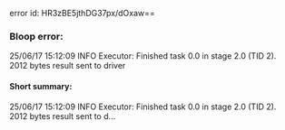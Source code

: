 error id: HR3zBE5jthDG37px/dOxaw==
### Bloop error:

25/06/17 15:12:09 INFO Executor: Finished task 0.0 in stage 2.0 (TID 2). 2012 bytes result sent to driver
#### Short summary: 

25/06/17 15:12:09 INFO Executor: Finished task 0.0 in stage 2.0 (TID 2). 2012 bytes result sent to d...